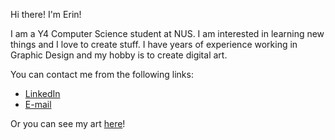 Hi there! I'm Erin!

I am a Y4 Computer Science student at NUS. I am interested in learning new things and I love to create stuff. I have years of experience working in Graphic Design and my hobby is to create digital art.

You can contact me from the following links:
- [LinkedIn](https://linkedin.com/in/erinmayg)
- [E-mail](mailto:erinmayg@gmail.com)

Or you can see my art [here](https://instagram.com/slyth.erinnn)!
